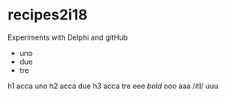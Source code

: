 recipes2i18
===========

Experiments with Delphi and gitHub
* uno
* due
* tre

h1 acca uno
h2 acca due
h3 acca tre
eee *bold* ooo
aaa /itl/ uuu

